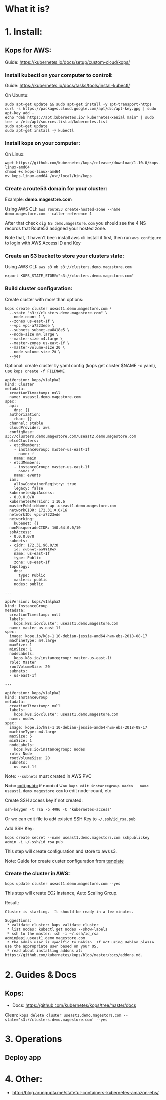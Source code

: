 # What it is?


# 1. Install:


## Kops for AWS:
Guide: https://kubernetes.io/docs/setup/custom-cloud/kops/

### Install kubectl on your computer to controll:
Guide: https://kubernetes.io/docs/tasks/tools/install-kubectl/

On Ubuntu:
```
sudo apt-get update && sudo apt-get install -y apt-transport-https
curl -s https://packages.cloud.google.com/apt/doc/apt-key.gpg | sudo apt-key add -
echo "deb https://apt.kubernetes.io/ kubernetes-xenial main" | sudo tee -a /etc/apt/sources.list.d/kubernetes.list
sudo apt-get update
sudo apt-get install -y kubectl
```

### Install kops on your computer:

On Linux:
```
wget https://github.com/kubernetes/kops/releases/download/1.10.0/kops-linux-amd64
chmod +x kops-linux-amd64
mv kops-linux-amd64 /usr/local/bin/kops
```

### Create a route53 domain for your cluster:

Example: **demo.magestore.com**

Using AWS CLI: ```aws route53 create-hosted-zone --name demo.magestore.com --caller-reference 1```

After that check ```dig NS demo.magestore.com``` you should see the 4 NS records that Route53 assigned your hosted zone.

Note that, if haven't been install aws cli install it first, then run ```aws configure``` to login with AWS Access ID and Key

### Create an S3 bucket to store your clusters state:

Using AWS CLI: ```aws s3 mb s3://clusters.demo.magestore.com```

```
export KOPS_STATE_STORE="s3://clusters.demo.magestore.com"
```

### Build cluster configuration:

Create cluster with more than options:

```
kops create cluster useast1.demo.magestore.com \
  --state "s3://clusters.demo.magestore.com" \
  --node-count 1 \
  --zones us-east-1f \
  --vpc vpc-a7223ede \
  --subnets subnet-ea8818e5 \
  --node-size m4.large \
  --master-size m4.large \
  --master-zones us-east-1f \
  --master-volume-size 20 \
  --node-volume-size 20 \
  --yes
```

Optional: create cluster by yaml config (kops get cluster $NAME -o yaml), use ``kops create -f FILENAME``

```
apiVersion: kops/v1alpha2
kind: Cluster
metadata:
  creationTimestamp: null
  name: useast1.demo.magestore.com
spec:
  api:
    dns: {}
  authorization:
    rbac: {}
  channel: stable
  cloudProvider: aws
  configBase: s3://clusters.demo.magestore.com/useast2.demo.magestore.com
  etcdClusters:
  - etcdMembers:
    - instanceGroup: master-us-east-1f
      name: f
    name: main
  - etcdMembers:
    - instanceGroup: master-us-east-1f
      name: f
    name: events
  iam:
    allowContainerRegistry: true
    legacy: false
  kubernetesApiAccess:
  - 0.0.0.0/0
  kubernetesVersion: 1.10.6
  masterPublicName: api.useast1.demo.magestore.com
  networkCIDR: 172.31.0.0/16
  networkID: vpc-a7223ede
  networking:
    kubenet: {}
  nonMasqueradeCIDR: 100.64.0.0/10
  sshAccess:
  - 0.0.0.0/0
  subnets:
  - cidr: 172.31.96.0/20
    id: subnet-ea8818e5
    name: us-east-1f
    type: Public
    zone: us-east-1f
  topology:
    dns:
      type: Public
    masters: public
    nodes: public

---

apiVersion: kops/v1alpha2
kind: InstanceGroup
metadata:
  creationTimestamp: null
  labels:
    kops.k8s.io/cluster: useast1.demo.magestore.com
  name: master-us-east-1f
spec:
  image: kope.io/k8s-1.10-debian-jessie-amd64-hvm-ebs-2018-08-17
  machineType: m4.large
  maxSize: 1
  minSize: 1
  nodeLabels:
    kops.k8s.io/instancegroup: master-us-east-1f
  role: Master
  rootVolumeSize: 20
  subnets:
  - us-east-1f

---

apiVersion: kops/v1alpha2
kind: InstanceGroup
metadata:
  creationTimestamp: null
  labels:
    kops.k8s.io/cluster: useast1.demo.magestore.com
  name: nodes
spec:
  image: kope.io/k8s-1.10-debian-jessie-amd64-hvm-ebs-2018-08-17
  machineType: m4.large
  maxSize: 5
  minSize: 1
  nodeLabels:
    kops.k8s.io/instancegroup: nodes
  role: Node
  rootVolumeSize: 20
  subnets:
  - us-east-1f
```

Note: ```--subnets``` must created in AWS PVC

Note: [edit guide](https://github.com/kubernetes/kops/blob/master/docs/cli/kops_edit_cluster.md) if needed
Use ```kops edit instancegroup nodes --name useast1.demo.magestore.com``` to edit node-count, etc

Create SSH access key if not created:

```
ssh-keygen -t rsa -b 4096 -C "kubernetes-access"
```

Or we can edit file to add existed SSH Key to ```~/.ssh/id_rsa.pub```

Add SSH Key:

```
kops create secret --name useast1.demo.magestore.com sshpublickey admin -i ~/.ssh/id_rsa.pub
```

This step will create configuration and store to aws s3.

Note: Guide for create cluster configuration from [template](https://github.com/kubernetes/kops/blob/master/docs/cluster_template.md)

### Create the cluster in AWS:

```kops update cluster useast1.demo.magestore.com --yes```

This step will create EC2 Instance, Auto Scaling Group.

Result:

```
Cluster is starting.  It should be ready in a few minutes.

Suggestions:
 * validate cluster: kops validate cluster
 * list nodes: kubectl get nodes --show-labels
 * ssh to the master: ssh -i ~/.ssh/id_rsa admin@api.useast1.demo.magestore.com
 * the admin user is specific to Debian. If not using Debian please use the appropriate user based on your OS.
 * read about installing addons at: https://github.com/kubernetes/kops/blob/master/docs/addons.md.
```

# 2. Guides & Docs

## Kops:

* Docs: https://github.com/kubernetes/kops/tree/master/docs

Clean: ```kops delete cluster useast1.demo.magestore.com --state='s3://clusters.demo.magestore.com' --yes```

# 3. Operations

## Deploy app


# 4. Other:

- http://blog.arungupta.me/stateful-containers-kubernetes-amazon-ebs/
